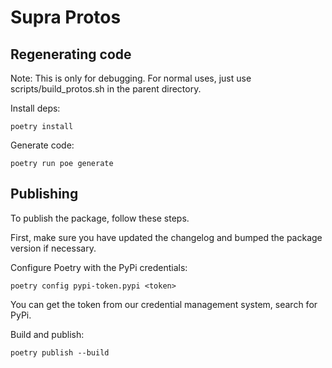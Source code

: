 # Supra Protos

## Regenerating code
Note: This is only for debugging. For normal uses, just use scripts/build_protos.sh in the parent directory.

Install deps:
```
poetry install
```

Generate code:
```
poetry run poe generate
```

## Publishing
To publish the package, follow these steps.

First, make sure you have updated the changelog and bumped the package version if necessary.

Configure Poetry with the PyPi credentials:
```
poetry config pypi-token.pypi <token>
```

You can get the token from our credential management system, search for PyPi.

Build and publish:
```
poetry publish --build
```
